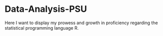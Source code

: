 # Data-Analysis-PSU

Here I want to display my prowess and growth in proficiency regarding the statistical programming language R.


